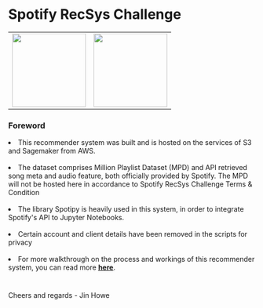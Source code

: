 <h1> Spotify RecSys Challenge</h1>

<table>
<tr><td><img src='https://upload.wikimedia.org/wikipedia/commons/thumb/1/1d/AmazonWebservices_Logo.svg/580px-AmazonWebservices_Logo.svg.png' width = 150></td><td><img src='https://newsroom.spotify.com/media/mediakit/2018-03-19_22-28-46/Spotify_Logo_RGB_Green.png' width = 150></td></tr>
</table>
<h3>Foreword</h3>
<li>This recommender system was built and is hosted on the services of S3 and Sagemaker from AWS.</li><br>

<li>The dataset comprises Million Playlist Dataset (MPD) and API retrieved song meta and audio feature, both officially provided by Spotify. The MPD will not be hosted here in accordance to Spotify RecSys Challenge Terms & Condition</li><br>

<li>The library Spotipy is heavily used in this system, in order to integrate Spotify's API to Jupyter Notebooks.</li><br>

<li>Certain account and client details have been removed in the scripts for privacy </li><br>

<li>For more walkthrough on the process and workings of this recommender system, you can read more <a href='https://medium.com/@jinator.biz/spotify-playlist-song-recsys-fd10f1d05a3b'><b><u>here</b></u></a>.</li><br>

<h3></h3>
Cheers and regards - Jin Howe
